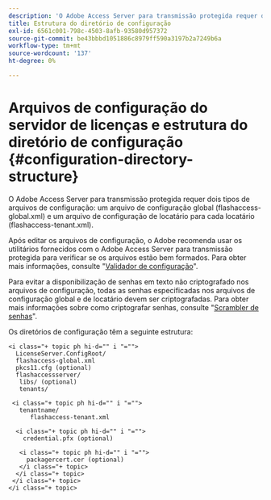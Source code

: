```yaml
---
description: 'O Adobe Access Server para transmissão protegida requer dois tipos de arquivos de configuração: um arquivo de configuração global (flashaccess-global.xml) e um arquivo de configuração de locatário para cada locatário (flashaccess-tenant.xml).'
title: Estrutura do diretório de configuração
exl-id: 6561c001-798c-4503-8afb-93580d957372
source-git-commit: be43bbbd1051886c8979ff590a3197b2a7249b6a
workflow-type: tm+mt
source-wordcount: '137'
ht-degree: 0%

---
```


# Arquivos de configuração do servidor de licenças e estrutura do diretório de configuração {#configuration-directory-structure}

O Adobe Access Server para transmissão protegida requer dois tipos de arquivos de configuração: um arquivo de configuração global (flashaccess-global.xml) e um arquivo de configuração de locatário para cada locatário (flashaccess-tenant.xml).

Após editar os arquivos de configuração, o Adobe recomenda usar os utilitários fornecidos com o Adobe Access Server para transmissão protegida para verificar se os arquivos estão bem formados. Para obter mais informações, consulte &quot;[Validador de configuração](../../aaxs-protected-streaming/aaxs-protected-streaming-utilities/configuration-validator.md)&quot;.

Para evitar a disponibilização de senhas em texto não criptografado nos arquivos de configuração, todas as senhas especificadas nos arquivos de configuração global e de locatário devem ser criptografadas. Para obter mais informações sobre como criptografar senhas, consulte &quot;[Scrambler de senhas](../../aaxs-protected-streaming/aaxs-protected-streaming-utilities/password-scrambler.md)&quot;.

Os diretórios de configuração têm a seguinte estrutura:

```
<i class="+ topic ph hi-d="" i "="">
  LicenseServer.ConfigRoot/  
  flashaccess-global.xml  
  pkcs11.cfg (optional)  
  flashaccessserver/  
   libs/ (optional)  
   tenants/  
     
 <i class="+ topic ph hi-d="" i "="">
   tenantname/  
      flashaccess-tenant.xml  
       
  <i class="+ topic ph hi-d="" i "="">
    credential.pfx (optional)  
        
   <i class="+ topic ph hi-d="" i "="">
     packagercert.cer (optional) 
   </i class="+ topic> 
  </i class="+ topic> 
 </i class="+ topic> 
</i class="+ topic>
```
